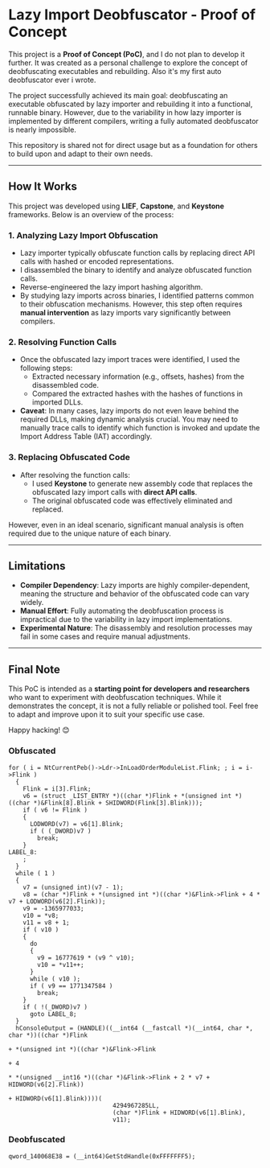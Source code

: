 # Lazy Import Deobfuscator - Proof of Concept

This project is a **Proof of Concept (PoC)**, and I do not plan to develop it further. It was created as a personal challenge to explore the concept of deobfuscating executables and rebuilding. Also it's my first auto deobfuscator ever i wrote.

The project successfully achieved its main goal: deobfuscating an executable obfuscated by lazy importer and rebuilding it into a functional, runnable binary. However, due to the variability in how lazy importer is implemented by different compilers, writing a fully automated deobfuscator is nearly impossible.

This repository is shared not for direct usage but as a foundation for others to build upon and adapt to their own needs.

---

## How It Works

This project was developed using **LIEF**, **Capstone**, and **Keystone** frameworks. Below is an overview of the process:

### 1. Analyzing Lazy Import Obfuscation
- Lazy importer typically obfuscate function calls by replacing direct API calls with hashed or encoded representations.
- I disassembled the binary to identify and analyze obfuscated function calls.
- Reverse-engineered the lazy import hashing algorithm.
- By studying lazy imports across binaries, I identified patterns common to their obfuscation mechanisms. However, this step often requires **manual intervention** as lazy imports vary significantly between compilers.

### 2. Resolving Function Calls
- Once the obfuscated lazy import traces were identified, I used the following steps:
  - Extracted necessary information (e.g., offsets, hashes) from the disassembled code.
  - Compared the extracted hashes with the hashes of functions in imported DLLs.
- **Caveat**: In many cases, lazy imports do not even leave behind the required DLLs, making dynamic analysis crucial. You may need to manually trace calls to identify which function is invoked and update the Import Address Table (IAT) accordingly.

### 3. Replacing Obfuscated Code
- After resolving the function calls:
  - I used **Keystone** to generate new assembly code that replaces the obfuscated lazy import calls with **direct API calls**.
  - The original obfuscated code was effectively eliminated and replaced.

However, even in an ideal scenario, significant manual analysis is often required due to the unique nature of each binary.

---

## Limitations

- **Compiler Dependency**: Lazy imports are highly compiler-dependent, meaning the structure and behavior of the obfuscated code can vary widely. 
- **Manual Effort**: Fully automating the deobfuscation process is impractical due to the variability in lazy import implementations.
- **Experimental Nature**: The disassembly and resolution processes may fail in some cases and require manual adjustments.

---

## Final Note

This PoC is intended as a **starting point for developers and researchers** who want to experiment with deobfuscation techniques. While it demonstrates the concept, it is not a fully reliable or polished tool. Feel free to adapt and improve upon it to suit your specific use case.

Happy hacking! 😊


### Obfuscated
```IDA Decompiler
for ( i = NtCurrentPeb()->Ldr->InLoadOrderModuleList.Flink; ; i = i->Flink )
  {
    Flink = i[3].Flink;
    v6 = (struct _LIST_ENTRY *)((char *)Flink + *(unsigned int *)((char *)&Flink[8].Blink + SHIDWORD(Flink[3].Blink)));
    if ( v6 != Flink )
    {
      LODWORD(v7) = v6[1].Blink;
      if ( (_DWORD)v7 )
        break;
    }
LABEL_8:
    ;
  }
  while ( 1 )
  {
    v7 = (unsigned int)(v7 - 1);
    v8 = (char *)Flink + *(unsigned int *)((char *)&Flink->Flink + 4 * v7 + LODWORD(v6[2].Flink));
    v9 = -1365977033;
    v10 = *v8;
    v11 = v8 + 1;
    if ( v10 )
    {
      do
      {
        v9 = 16777619 * (v9 ^ v10);
        v10 = *v11++;
      }
      while ( v10 );
      if ( v9 == 1771347584 )
        break;
    }
    if ( !(_DWORD)v7 )
      goto LABEL_8;
  }
  hConsoleOutput = (HANDLE)((__int64 (__fastcall *)(__int64, char *, char *))((char *)Flink
                                                                            + *(unsigned int *)((char *)&Flink->Flink
                                                                                              + 4
                                                                                              * *(unsigned __int16 *)((char *)&Flink->Flink + 2 * v7 + HIDWORD(v6[2].Flink))
                                                                                              + HIDWORD(v6[1].Blink))))(
                             4294967285LL,
                             (char *)Flink + HIDWORD(v6[1].Blink),
                             v11);
```

### Deobfuscated
```IDA Decompiler
qword_140068E38 = (__int64)GetStdHandle(0xFFFFFFF5);
```
